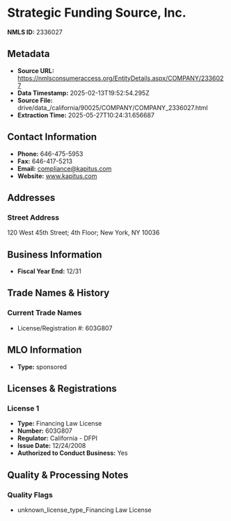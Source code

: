 # Strategic Funding Source, Inc.

**NMLS ID:** 2336027

## Metadata
- **Source URL:** https://nmlsconsumeraccess.org/EntityDetails.aspx/COMPANY/2336027
- **Data Timestamp:** 2025-02-13T19:52:54.295Z
- **Source File:** drive/data_/california/90025/COMPANY/COMPANY_2336027.html
- **Extraction Time:** 2025-05-27T10:24:31.656687

## Contact Information
- **Phone:** 646-475-5953
- **Fax:** 646-417-5213
- **Email:** compliance@kapitus.com
- **Website:** www.kapitus.com

## Addresses
### Street Address
120 West 45th Street; 4th Floor; New York, NY 10036

## Business Information
- **Fiscal Year End:** 12/31

## Trade Names & History
### Current Trade Names
- License/Registration #: 603G807

## MLO Information
- **Type:** sponsored

## Licenses & Registrations

### License 1
- **Type:** Financing Law License
- **Number:** 603G807
- **Regulator:** California - DFPI
- **Issue Date:** 12/24/2008
- **Authorized to Conduct Business:** Yes

## Quality & Processing Notes
### Quality Flags
- unknown_license_type_Financing Law License
